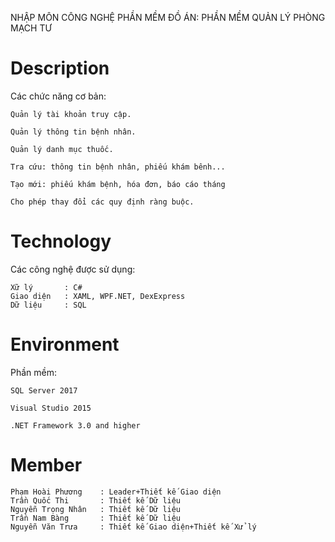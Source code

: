 NHẬP MÔN CÔNG NGHỆ PHẦN MỀM
ĐỒ ÁN: PHẦN MỀM QUẢN LÝ PHÒNG MẠCH TƯ

# Description

Các chức năng cơ bản:

	Quản lý tài khoản truy cập.

	Quản lý thông tin bệnh nhân.

	Quản lý danh mục thuốc.

	Tra cứu: thông tin bệnh nhân, phiếu khám bênh...
	
	Tạo mới: phiếu khám bệnh, hóa đơn, báo cáo tháng

	Cho phép thay đổi các quy định ràng buộc.

# Technology

Các công nghệ được sử dụng:

	Xữ lý 		: C#
	Giao diện	: XAML, WPF.NET, DexExpress
	Dữ liệu		: SQL

# Environment

Phần mềm:

	SQL Server 2017

	Visual Studio 2015

	.NET Framework 3.0 and higher

# Member

	Phạm Hoài Phương	: Leader+Thiết kế Giao diện
	Trần Quốc Thi		: Thiết kế Dữ liệu
	Nguyễn Trọng Nhân	: Thiết kế Dữ liệu
	Trần Nam Bàng		: Thiết kế Dữ liệu
	Nguyễn Văn Trưa		: Thiết kế Giao diện+Thiết kế Xử lý


